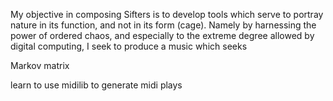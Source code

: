 My objective in composing Sifters is to develop tools which serve to portray
nature in its function, and not in its form (cage). Namely by harnessing the power of
ordered chaos, and especially to the extreme degree allowed by digital computing,
I seek to produce a music which seeks 

Markov matrix

learn to use midilib to generate midi plays